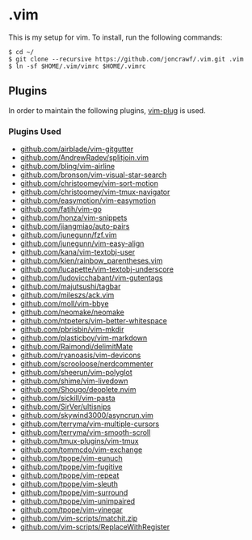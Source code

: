 # .vim
This is my setup for vim. To install, run the following commands:
```
$ cd ~/
$ git clone --recursive https://github.com/joncrawf/.vim.git .vim
$ ln -sf $HOME/.vim/vimrc $HOME/.vimrc
```

## Plugins
In order to maintain the following plugins, [vim-plug](https://github.com/junegunn/vim-plug) is used.

### Plugins Used
- [github.com/airblade/vim-gitgutter](https://github.com/airblade/vim-gitgutter.git)
- [github.com/AndrewRadev/splitjoin.vim](https://github.com/AndrewRadev/splitjoin.vim.git)
- [github.com/bling/vim-airline](https://github.com/bling/vim-airline.git)
- [github.com/bronson/vim-visual-star-search](https://github.com/bronson/vim-visual-star-search.git)
- [github.com/christoomey/vim-sort-motion](https://github.com/christoomey/vim-sort-motion.git)
- [github.com/christoomey/vim-tmux-navigator](https://github.com/christoomey/vim-tmux-navigator.git)
- [github.com/easymotion/vim-easymotion](https://github.com/easymotion/vim-easymotion.git)
- [github.com/fatih/vim-go](https://github.com/fatih/vim-go.git)
- [github.com/honza/vim-snippets](https://github.com/honza/vim-snippets.git)
- [github.com/jiangmiao/auto-pairs](https://github.com/jiangmiao/auto-pairs.git)
- [github.com/junegunn/fzf.vim](https://github.com/junegunn/fzf.vim.git)
- [github.com/junegunn/vim-easy-align](https://github.com/junegunn/vim-easy-align.git)
- [github.com/kana/vim-textobj-user](https://github.com/kana/vim-textobj-user.git)
- [github.com/kien/rainbow_parentheses.vim](https://github.com/kien/rainbow_parentheses.vim.git)
- [github.com/lucapette/vim-textobj-underscore](https://github.com/lucapette/vim-textobj-underscore.git)
- [github.com/ludovicchabant/vim-gutentags](https://github.com/ludovicchabant/vim-gutentags.git)
- [github.com/majutsushi/tagbar](https://github.com/majutsushi/tagbar.git)
- [github.com/mileszs/ack.vim](https://github.com/mileszs/ack.vim.git)
- [github.com/moll/vim-bbye](https://github.com/moll/vim-bbye.git)
- [github.com/neomake/neomake](https://github.com/neomake/neomake.git)
- [github.com/ntpeters/vim-better-whitespace](https://github.com/ntpeters/vim-better-whitespace.git)
- [github.com/pbrisbin/vim-mkdir](https://github.com/pbrisbin/vim-mkdir.git)
- [github.com/plasticboy/vim-markdown](https://github.com/plasticboy/vim-markdown.git)
- [github.com/Raimondi/delimitMate](https://github.com/Raimondi/delimitMate.git)
- [github.com/ryanoasis/vim-devicons](https://github.com/ryanoasis/vim-devicons.git)
- [github.com/scrooloose/nerdcommenter](https://github.com/scrooloose/nerdcommenter.git)
- [github.com/sheerun/vim-polyglot](https://github.com/sheerun/vim-polyglot.git)
- [github.com/shime/vim-livedown](https://github.com/shime/vim-livedown)
- [github.com/Shougo/deoplete.nvim](https://github.com/Shougo/deoplete.nvim.git)
- [github.com/sickill/vim-pasta](https://github.com/sickill/vim-pasta.git)
- [github.com/SirVer/ultisnips](https://github.com/SirVer/ultisnips.git)
- [github.com/skywind3000/asyncrun.vim](https://github.com/skywind3000/asyncrun.vim.git)
- [github.com/terryma/vim-multiple-cursors](https://github.com/terryma/vim-multiple-cursors.git)
- [github.com/terryma/vim-smooth-scroll](https://github.com/terryma/vim-smooth-scroll.git)
- [github.com/tmux-plugins/vim-tmux](https://github.com/tmux-plugins/vim-tmux.git)
- [github.com/tommcdo/vim-exchange](https://github.com/tommcdo/vim-exchange.git)
- [github.com/tpope/vim-eunuch](https://github.com/tpope/vim-eunuch.git)
- [github.com/tpope/vim-fugitive](https://github.com/tpope/vim-fugitive.git)
- [github.com/tpope/vim-repeat](https://github.com/tpope/vim-repeat.git)
- [github.com/tpope/vim-sleuth](https://github.com/tpope/vim-sleuth.git)
- [github.com/tpope/vim-surround](https://github.com/tpope/vim-surround.git)
- [github.com/tpope/vim-unimpaired](https://github.com/tpope/vim-unimpaired.git)
- [github.com/tpope/vim-vinegar](https://github.com/tpope/vim-vinegar.git)
- [github.com/vim-scripts/matchit.zip](https://github.com/vim-scripts/matchit.zip.git)
- [github.com/vim-scripts/ReplaceWithRegister](https://github.com/vim-scripts/ReplaceWithRegister.git)
